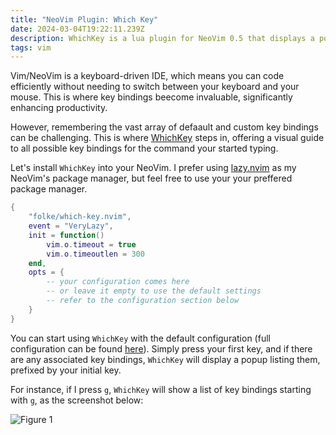 ```yaml
---
title: "NeoVim Plugin: Which Key"
date: 2024-03-04T19:22:11.239Z
description: WhichKey is a lua plugin for NeoVim 0.5 that displays a popup with possible key bindings of the command you started typing.
tags: vim
---
```


Vim/NeoVim is a keyboard-driven IDE, which means you can code efficiently without needing to switch between your keyboard and your mouse. This is where key bindings beecome invaluable, significantly enhancing productivity.

However, remembering the vast array of defaault and custom key bindings can be challenging. This is where [WhichKey](https://github.com/folke/which-key.nvim) steps in, offering a visual guide to all possible key bindings for the command your started typing.

Let's install `WhichKey` into your NeoVim. I prefer using [lazy.nvim](https://github.com/folke/lazy.nvim) as my NeoVim's package manager, but feel free to use your your preffered package manager.

```lua
{
    "folke/which-key.nvim",
    event = "VeryLazy",
    init = function()
        vim.o.timeout = true
        vim.o.timeoutlen = 300
    end,
    opts = {
        -- your configuration comes here
        -- or leave it empty to use the default settings
        -- refer to the configuration section below
    }
}
```

You can start using `WhichKey` with the default configuration (full configuration can be found [here](https://github.com/folke/which-key.nvim?tab=readme-ov-file#%EF%B8%8F-configuration)). Simply press your first key, and if there are any associated key bindings, `WhichKey` will display a popup listing them, prefixed by your initial key.

For instance, if I press `g`, `WhichKey` will show a list of key bindings starting with `g`, as the screenshot below:

![Figure 1](/img/neovim-plugin-which-key-figure-1.png)
